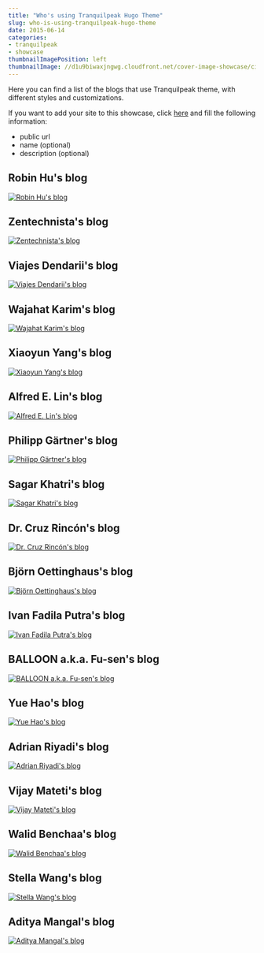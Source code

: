 ```yaml
---
title: "Who's using Tranquilpeak Hugo Theme"
slug: who-is-using-tranquilpeak-hugo-theme
date: 2015-06-14
categories:
- tranquilpeak
- showcase
thumbnailImagePosition: left
thumbnailImage: //d1u9biwaxjngwg.cloudfront.net/cover-image-showcase/city-750.jpg
---
```


Here you can find a list of the blogs that use Tranquilpeak theme, with different styles and customizations.

<!--more-->

If you want to add your site to this showcase, click [here](https://github.com/kakawait/hugo-tranquilpeak-theme/issues/new?title=Add%20my%20blog%20into%20the%20showcase&body=Hey,%20add%20my%20blog%20into%20the%20showcase:) and fill the following information:

- public url
- name (optional)
- description (optional)



## Robin Hu's blog

[![Robin Hu's blog](https://i.imgur.com/7SujaMam.png)](http://robinforest.net/)

## Zentechnista's blog

[![Zentechnista's blog](https://i.imgur.com/7zN7WMMm.png)](https://zentechnista.github.io/)

## Viajes Dendarii's blog

[![Viajes Dendarii's blog](https://i.imgur.com/tdXK3kYm.png)](https://dendarii.es)

## Wajahat Karim's blog

[![Wajahat Karim's blog](https://i.imgur.com/9BPoJvdm.png)](https://wajahatkarim.com/)

## Xiaoyun Yang's blog

[![Xiaoyun Yang's blog](https://i.imgur.com/vVRSvhpm.png)](http://xiaoyunyang.github.io/)

## Alfred E. Lin's blog

[![Alfred E. Lin's blog](https://i.imgur.com/lHwsvIJm.png)](http://alfredlin.com/)

## Philipp Gärtner's blog

[![Philipp Gärtner's blog](https://i.imgur.com/Sx6oXnSm.png)](https://philippgaertner.github.io/)

## Sagar Khatri's blog

[![Sagar Khatri's blog](https://i.imgur.com/edZ3PO9m.png)](https://www.ragasirtahk.tk/)

## Dr. Cruz Rincón's blog

[![Dr. Cruz Rincón's blog](https://i.imgur.com/XazQAolm.png)](https://www.cruzrincon.com.ve/)

## Björn Oettinghaus's blog

[![Björn Oettinghaus's blog](https://i.imgur.com/8vSMWIam.png)](https://www.datisticsblog.com/)

## Ivan Fadila Putra's blog

[![Ivan Fadila Putra's blog](https://i.imgur.com/r7tJa2Lm.png)](https://ffadilaputra.github.io/)

## BALLOON a.k.a. Fu-sen's blog

[![BALLOON a.k.a. Fu-sen's blog](https://i.imgur.com/ThaDHyfm.png)](https://balloon.gq/)

## Yue Hao's blog

[![Yue Hao's blog](https://i.imgur.com/CDDrTr4m.png)](https://yueyvettehao.netlify.com/)

## Adrian Riyadi's blog

[![Adrian Riyadi's blog](https://i.imgur.com/s6yB9lFm.png)](https://blog.adrian.id/)

## Vijay Mateti's blog

[![Vijay Mateti's blog](https://i.imgur.com/8LMItYSm.png)](https://vijaymateti.com/)

## Walid Benchaa's blog

[![Walid Benchaa's blog](https://i.imgur.com/8yn9DaOm.png)](https://rekkodo.gitlab.io/)

## Stella Wang's blog

[![Stella Wang's blog](https://i.imgur.com/F0jVpsOm.png)](https://hiwanglong.github.io/)

## Aditya Mangal's blog

[![Aditya Mangal's blog](https://i.imgur.com/FKrnNGlm.png)](https://www.adityamangal.com/)
